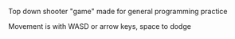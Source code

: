 Top down shooter "game" made for general programming practice

Movement is with WASD or arrow keys, space to dodge